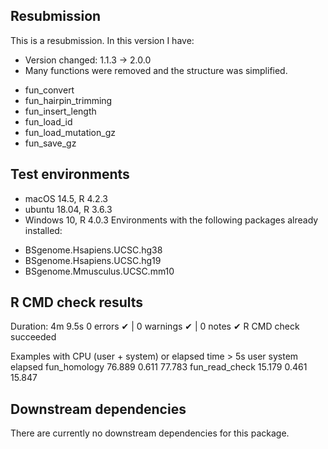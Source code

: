 ## Resubmission
This is a resubmission. In this version I have:  
* Version changed: 1.1.3 -> 2.0.0
* Many functions were removed and the structure was simplified.
- fun_convert
- fun_hairpin_trimming
- fun_insert_length
- fun_load_id
- fun_load_mutation_gz
- fun_save_gz

## Test environments
* macOS 14.5, R 4.2.3
* ubuntu 18.04, R 3.6.3
* Windows 10, R 4.0.3
Environments with the following packages already installed:
- BSgenome.Hsapiens.UCSC.hg38  
- BSgenome.Hsapiens.UCSC.hg19  
- BSgenome.Mmusculus.UCSC.mm10  

## R CMD check results
Duration: 4m 9.5s
0 errors ✔ | 0 warnings ✔ | 0 notes ✔
R CMD check succeeded

Examples with CPU (user + system) or elapsed time > 5s
                user system elapsed
fun_homology   76.889  0.611  77.783
fun_read_check 15.179  0.461  15.847
 
## Downstream dependencies
There are currently no downstream dependencies for this package.
